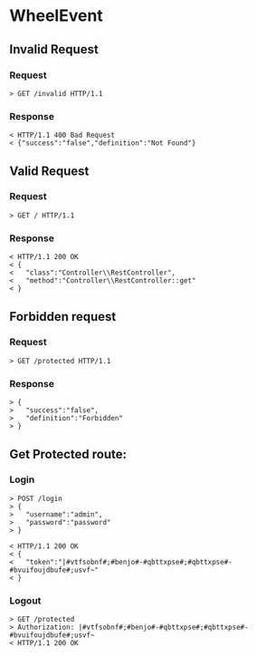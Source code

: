 # WheelEvent

## Invalid Request

### Request

```
> GET /invalid HTTP/1.1
```

### Response

```
< HTTP/1.1 400 Bad Request
< {"success":"false","definition":"Not Found"}
```

## Valid Request

### Request

```
> GET / HTTP/1.1
```

### Response

```
< HTTP/1.1 200 OK
< {
<   "class":"Controller\\RestController",
<   "method":"Controller\\RestController::get"
< }
```

## Forbidden request

### Request

```
> GET /protected HTTP/1.1
```

### Response

```
> {
>   "success":"false",
>   "definition":"Forbidden"
> }
```

## Get Protected route:

### Login

```
> POST /login
> {
>   "username":"admin",
>   "password":"password"
> }
```

```
< HTTP/1.1 200 OK
< {
<   "token":"|#vtfsobnf#;#benjo#-#qbttxpse#;#qbttxpse#-#bvuifoujdbufe#;usvf~"
< }
```

### Logout

```
> GET /protected
> Authorization: |#vtfsobnf#;#benjo#-#qbttxpse#;#qbttxpse#-#bvuifoujdbufe#;usvf~
< HTTP/1.1 200 OK
```
